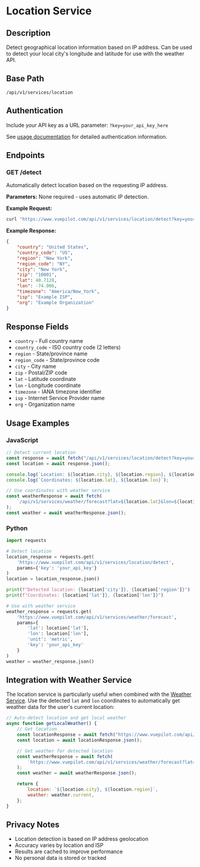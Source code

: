 # Location Service

## Description

Detect geographical location information based on IP address.
Can be used to detect your local city's longitude and latitude for use with the weather API.

## Base Path

```
/api/v1/services/location
```

## Authentication

Include your API key as a URL parameter: `?key=your_api_key_here`

See [usage documentation](README.md) for detailed authentication information.

## Endpoints

### GET /detect

Automatically detect location based on the requesting IP address.

**Parameters:**
None required - uses automatic IP detection.

**Example Request:**

```bash
curl "https://www.vuepilot.com/api/v1/services/location/detect?key=your_api_key"
```

**Example Response:**

```json
{
	"country": "United States",
	"country_code": "US",
	"region": "New York",
	"region_code": "NY",
	"city": "New York",
	"zip": "10001",
	"lat": 40.7128,
	"lon": -74.006,
	"timezone": "America/New_York",
	"isp": "Example ISP",
	"org": "Example Organization"
}
```

## Response Fields

- `country` - Full country name
- `country_code` - ISO country code (2 letters)
- `region` - State/province name
- `region_code` - State/province code
- `city` - City name
- `zip` - Postal/ZIP code
- `lat` - Latitude coordinate
- `lon` - Longitude coordinate
- `timezone` - IANA timezone identifier
- `isp` - Internet Service Provider name
- `org` - Organization name

## Usage Examples

### JavaScript

```javascript
// Detect current location
const response = await fetch("/api/v1/services/location/detect?key=your_api_key");
const location = await response.json();

console.log(`Location: ${location.city}, ${location.region}, ${location.country}`);
console.log(`Coordinates: ${location.lat}, ${location.lon}`);

// Use coordinates with weather service
const weatherResponse = await fetch(
	`/api/v1/services/weather/forecast?lat=${location.lat}&lon=${location.lon}&unit=metric&key=your_api_key`
);
const weather = await weatherResponse.json();
```

### Python

```python
import requests

# Detect location
location_response = requests.get(
    'https://www.vuepilot.com/api/v1/services/location/detect',
    params={'key': 'your_api_key'}
)
location = location_response.json()

print(f"Detected location: {location['city']}, {location['region']}")
print(f"Coordinates: {location['lat']}, {location['lon']}")

# Use with weather service
weather_response = requests.get(
    'https://www.vuepilot.com/api/v1/services/weather/forecast',
    params={
        'lat': location['lat'],
        'lon': location['lon'],
        'unit': 'metric',
        'key': 'your_api_key'
    }
)
weather = weather_response.json()
```

## Integration with Weather Service

The location service is particularly useful when combined with the [Weather Service](weather.md). Use the detected `lat` and `lon` coordinates to automatically get weather data for the user's current location:

```javascript
// Auto-detect location and get local weather
async function getLocalWeather() {
	// Get location
	const locationResponse = await fetch("https://www.vuepilot.com/api/v1/services/location/detect?key=your_api_key");
	const location = await locationResponse.json();

	// Get weather for detected location
	const weatherResponse = await fetch(
		`https://www.vuepilot.com/api/v1/services/weather/forecast?lat=${location.lat}&lon=${location.lon}&unit=metric&key=your_api_key`
	);
	const weather = await weatherResponse.json();

	return {
		location: `${location.city}, ${location.region}`,
		weather: weather.current,
	};
}
```

## Privacy Notes

- Location detection is based on IP address geolocation
- Accuracy varies by location and ISP
- Results are cached to improve performance
- No personal data is stored or tracked

